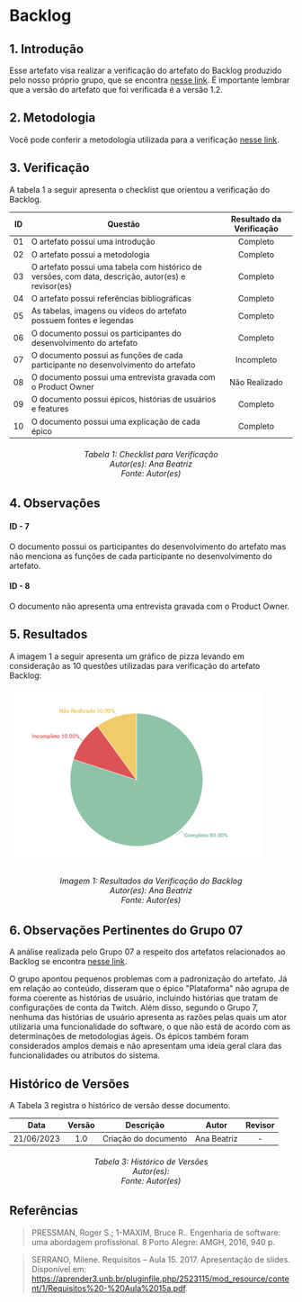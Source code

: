 # Backlog

## 1. Introdução
Esse artefato visa realizar a verificação do artefato do Backlog produzido pelo nosso próprio grupo, que se encontra [nesse link](https://requisitos-de-software.github.io/2023.1-Twitch/modelagem/backlog/).
É importante lembrar que a versão do artefato que foi verificada é a versão 1.2.

## 2. Metodologia
Você pode conferir a metodologia utilizada para a verificação [nesse link](https://requisitos-de-software.github.io/2023.1-Twitch/verificacao_grupo01/planejamento/).

## 3. Verificação

A tabela 1 a seguir apresenta o checklist que orientou a verificação do Backlog.

| ID |Questão| Resultado da Verificação |
| :---: | --- | :---: |
| 01 | O artefato possui uma introdução | Completo |
| 02 | O artefato possui a metodologia  | Completo |
| 03 | O artefato possui uma tabela com histórico de versões, com data, descrição, autor(es) e revisor(es)  | Completo |
| 04 | O artefato possui referências bibliográficas  | Completo |
| 05 | As tabelas, imagens ou vídeos do artefato possuem fontes e legendas | Completo |  |
| 06 | O documento possui os participantes do desenvolvimento do artefato | Completo |
| 07 | O documento possui as funções de cada participante no desenvolvimento do artefato | Incompleto |
| 08 | O documento possui uma entrevista gravada com o Product Owner | Não Realizado |
| 09 | O documento possui épicos, histórias de usuários e features | Completo |
| 10 | O documento possui uma explicação de cada épico | Completo |


<h6 align = "center"> Tabela 1: Checklist para Verificação
<br> Autor(es): Ana Beatriz
<br>Fonte: Autor(es)</h6>

## 4. Observações

#### ID - 7
O documento possui os participantes do desenvolvimento do artefato mas não menciona as funções de cada participante no desenvolvimento do artefato.

#### ID - 8
O documento não apresenta uma entrevista gravada com o Product Owner.


## 5. Resultados
A imagem 1 a seguir apresenta um gráfico de pizza levando em consideração as 10 questões utilizadas para verificação do artefato Backlog:

![Resultados Backlog](./imagens/verifica_backlog.png)

<h6 align = "center"> Imagem 1: Resultados da Verificação do Backlog
<br> Autor(es): Ana Beatriz
<br>Fonte: Autor(es)</h6>

## 6. Observações Pertinentes do Grupo 07
A análise realizada pelo Grupo 07 a respeito dos artefatos relacionados ao Backlog se encontra [nesse link](https://requisitos-de-software.github.io/2023.1-Petz/analise/teste/backlog/).

O grupo apontou pequenos problemas com a padronização do artefato. Já em relação ao conteúdo, disseram que o épico "Plataforma" não agrupa de forma coerente as histórias de usuário, incluindo histórias que tratam de configurações de conta da Twitch. Além disso, segundo o Grupo 7, nenhuma das histórias de usuário apresenta as razões pelas quais um ator utilizaria uma funcionalidade do software, o que não está de acordo com as determinações de metodologias ágeis. Os épicos também foram considerados amplos demais e não apresentam uma ideia geral clara das funcionalidades ou atributos do sistema.

## Histórico de Versões

A Tabela 3 registra o histórico de versão desse documento.

|**Data** | **Versão** | **Descrição** | **Autor** | **Revisor** |
|:---: | :---: | :---: | :---: | :---: |
| 21/06/2023| 1.0 | Criação do documento | Ana Beatriz | - |

<h6 align = "center"> Tabela 3: Histórico de Versões
<br> Autor(es): 
<br>Fonte: Autor(es)</h6>

## Referências
> PRESSMAN, Roger S.; 1-MAXIM, Bruce R.. Engenharia de software: uma abordagem profissional. 8 Porto Alegre: AMGH, 2016, 940 p.

>SERRANO, Milene. Requisitos – Aula 15. 2017. Apresentação de slides. Disponível em: https://aprender3.unb.br/pluginfile.php/2523115/mod_resource/content/1/Requisitos%20-%20Aula%2015a.pdf.
